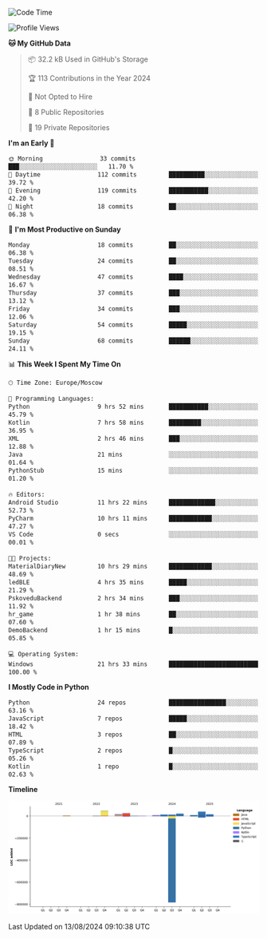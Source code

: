 <!--START_SECTION:waka-->
![Code Time](http://img.shields.io/badge/Code%20Time-460%20hrs%2056%20mins-blue)

![Profile Views](http://img.shields.io/badge/Profile%20Views-7-blue)

**🐱 My GitHub Data** 

> 📦 32.2 kB Used in GitHub's Storage 
 > 
> 🏆 113 Contributions in the Year 2024
 > 
> 🚫 Not Opted to Hire
 > 
> 📜 8 Public Repositories 
 > 
> 🔑 19 Private Repositories 
 > 
**I'm an Early 🐤** 

```text
🌞 Morning                33 commits          ███░░░░░░░░░░░░░░░░░░░░░░   11.70 % 
🌆 Daytime                112 commits         ██████████░░░░░░░░░░░░░░░   39.72 % 
🌃 Evening                119 commits         ███████████░░░░░░░░░░░░░░   42.20 % 
🌙 Night                  18 commits          ██░░░░░░░░░░░░░░░░░░░░░░░   06.38 % 
```
📅 **I'm Most Productive on Sunday** 

```text
Monday                   18 commits          ██░░░░░░░░░░░░░░░░░░░░░░░   06.38 % 
Tuesday                  24 commits          ██░░░░░░░░░░░░░░░░░░░░░░░   08.51 % 
Wednesday                47 commits          ████░░░░░░░░░░░░░░░░░░░░░   16.67 % 
Thursday                 37 commits          ███░░░░░░░░░░░░░░░░░░░░░░   13.12 % 
Friday                   34 commits          ███░░░░░░░░░░░░░░░░░░░░░░   12.06 % 
Saturday                 54 commits          █████░░░░░░░░░░░░░░░░░░░░   19.15 % 
Sunday                   68 commits          ██████░░░░░░░░░░░░░░░░░░░   24.11 % 
```


📊 **This Week I Spent My Time On** 

```text
🕑︎ Time Zone: Europe/Moscow

💬 Programming Languages: 
Python                   9 hrs 52 mins       ███████████░░░░░░░░░░░░░░   45.79 % 
Kotlin                   7 hrs 58 mins       █████████░░░░░░░░░░░░░░░░   36.95 % 
XML                      2 hrs 46 mins       ███░░░░░░░░░░░░░░░░░░░░░░   12.88 % 
Java                     21 mins             ░░░░░░░░░░░░░░░░░░░░░░░░░   01.64 % 
PythonStub               15 mins             ░░░░░░░░░░░░░░░░░░░░░░░░░   01.20 % 

🔥 Editors: 
Android Studio           11 hrs 22 mins      █████████████░░░░░░░░░░░░   52.73 % 
PyCharm                  10 hrs 11 mins      ████████████░░░░░░░░░░░░░   47.27 % 
VS Code                  0 secs              ░░░░░░░░░░░░░░░░░░░░░░░░░   00.01 % 

🐱‍💻 Projects: 
MaterialDiaryNew         10 hrs 29 mins      ████████████░░░░░░░░░░░░░   48.69 % 
ledBLE                   4 hrs 35 mins       █████░░░░░░░░░░░░░░░░░░░░   21.29 % 
PskoveduBackend          2 hrs 34 mins       ███░░░░░░░░░░░░░░░░░░░░░░   11.92 % 
hr_game                  1 hr 38 mins        ██░░░░░░░░░░░░░░░░░░░░░░░   07.60 % 
DemoBackend              1 hr 15 mins        █░░░░░░░░░░░░░░░░░░░░░░░░   05.85 % 

💻 Operating System: 
Windows                  21 hrs 33 mins      █████████████████████████   100.00 % 
```

**I Mostly Code in Python** 

```text
Python                   24 repos            ████████████████░░░░░░░░░   63.16 % 
JavaScript               7 repos             █████░░░░░░░░░░░░░░░░░░░░   18.42 % 
HTML                     3 repos             ██░░░░░░░░░░░░░░░░░░░░░░░   07.89 % 
TypeScript               2 repos             █░░░░░░░░░░░░░░░░░░░░░░░░   05.26 % 
Kotlin                   1 repo              █░░░░░░░░░░░░░░░░░░░░░░░░   02.63 % 
```



**Timeline**

![Lines of Code chart](https://raw.githubusercontent.com/adlemx/adlemx/main/assets/bar_graph.png)


 Last Updated on 13/08/2024 09:10:38 UTC
<!--END_SECTION:waka-->
